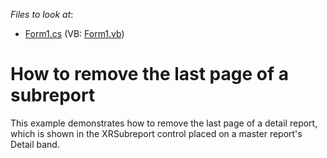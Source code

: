 <!-- default file list -->
*Files to look at*:

* [Form1.cs](./CS/WindowsApplication12/Form1.cs) (VB: [Form1.vb](./VB/WindowsApplication12/Form1.vb))
<!-- default file list end -->
# How to remove the last page of a subreport


<p>This example demonstrates how to remove the last page of a detail report, which is shown in the XRSubreport control placed on a master report's Detail band.</p>

<br/>


